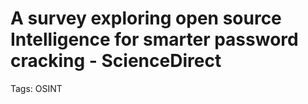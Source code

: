 # A survey exploring open source Intelligence for smarter password cracking - ScienceDirect

Tags: OSINT